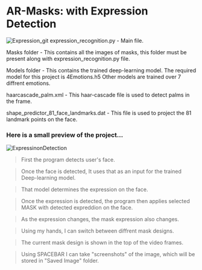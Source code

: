 # AR-Masks: with Expression Detection
![Expression_git](https://user-images.githubusercontent.com/68480967/88527847-7131b980-d01b-11ea-8921-cef3d1d83b43.png)
expression_recognition.py - Main file.
      
Masks folder - This contains all the images of masks, this folder must be present along with expression_recognition.py file.

Models folder - This contains the trained deep-learning model. 
      The required model for this project is 4Emotions.h5
      Other models are trained over 7 diffrent emotions.
      
haarcascade_palm.xml - This haar-cascade file is used to detect palms in the frame.

shape_predictor_81_face_landmarks.dat - This file is used to project the 81 landmark points on the face.

### Here is a small preview of the project...
![ExpressinonDetection](https://user-images.githubusercontent.com/68480967/88522162-99b5b580-d013-11ea-9fcc-b83217ea0354.gif)

> First the program detects user's face.

> Once the face is detected, It uses that as an input for the trained Deep-learning model.

> That model determines the expression on the face.

> Once the expression is detected, the program then applies selected MASK with detected expreddion on the face.

> As the expression changes, the mask expression also changes.

> Using my hands, I can switch between diffrent mask designs.

> The current mask design is shown in the top of the video frames.

> Using SPACEBAR I can take "screenshots" of the image, which will be stored in "Saved Image" folder.
